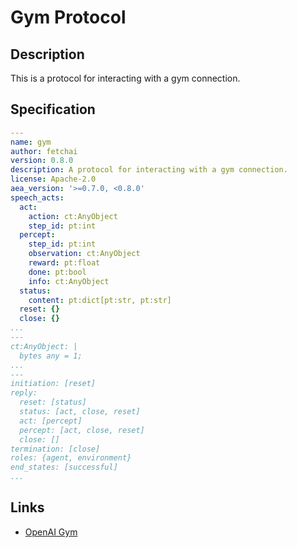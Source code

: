 # Gym Protocol

## Description

This is a protocol for interacting with a gym connection.

## Specification

```yaml
---
name: gym
author: fetchai
version: 0.8.0
description: A protocol for interacting with a gym connection.
license: Apache-2.0
aea_version: '>=0.7.0, <0.8.0'
speech_acts:
  act:
    action: ct:AnyObject
    step_id: pt:int
  percept:
    step_id: pt:int
    observation: ct:AnyObject
    reward: pt:float
    done: pt:bool
    info: ct:AnyObject
  status:
    content: pt:dict[pt:str, pt:str]
  reset: {}
  close: {}
...
---
ct:AnyObject: |
  bytes any = 1;
...
---
initiation: [reset]
reply:
  reset: [status]
  status: [act, close, reset]
  act: [percept]
  percept: [act, close, reset]
  close: []
termination: [close]
roles: {agent, environment}
end_states: [successful]
...
```

## Links

* <a href="https://gym.openai.com" target="_blank">OpenAI Gym</a>